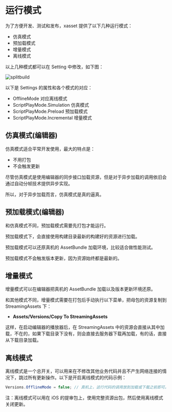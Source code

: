 # 运行模式

为了方便开发、测试和发布，xasset 提供了以下几种运行模式：

- 仿真模式
- 预加载模式
- 增量模式
- 离线模式

以上几种模式都可以在 Setting 中修改，如下图：

![splitbuild](/img/splitbuild.png)


以下是 Settings 的属性和各个模式的对应：

- OfflineMode 对应离线模式
- ScriptPlayMode.Simulation 仿真模式
- ScriptPlayMode.Preload 预加载模式
- ScriptPlayMode.Incremental 增量模式

## 仿真模式(编辑器)

仿真模式适合平常开发使用，最大的特点是：

- 不用打包
- 不会触发更新

尽管仿真模式是使用编辑器的同步接口加载资源，但是对于异步加载的调用依旧会通过自动分帧技术提供异步实现。

所以，对于异步加载而言，仿真模式是真的逼真。

## 预加载模式(编辑器)

和仿真模式不同，预加载模式需要先打包才能运行。

预加载模式下，会直接使用构建目录最新的构建好的资源进行加载。

预加载模式可以还原真机的 AssetBundle 加载环境，比较适合做性能测试。

预加载模式不会触发版本更新，因为资源始终都是最新的。

## 增量模式

增量模式可以在编辑器把真机的 AssetBundle 加载以及版本更新环境还原。

和其他模式不同，增量模式需要在打包后手动执行以下菜单，把母包的资源复制到 StreamingAssets 下：

- **Assets/Versions/Copy To StreamingAssets**

这样，在启动编辑器的播放器后，在 StreamingAssets 中的资源会直接从其中加载，不在的，如果下载目录下没有，则会直接去服务器下载再加载，有的话，直接从下载目录加载。

## 离线模式

离线模式是一个总开关，可以用来在不修改其他业务代码并且不产生网络连接的情况下，跳过所有更新操作。以下是开启离线模式的代码示例：

```csharp
Versions.OfflineMode = false; // 真机上，这行代码的调用放到加载或下载之前即可。
```

注：离线模式可以用在 iOS 的提审包上，使用完整资源出包，然后使用离线模式关闭更新。
